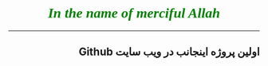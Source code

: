 <!DOCTYPE html>
   <html>
     <head>
       <title>First project</title>
       <meta charset="utf-8" />
     </head>
     <body>
       <h1 title = "بسم الله الرحمن الرحیم" align="center"><b><i><font face="arial black" 
 			color="green">In the name of merciful Allah</font></i></b></h1>
       <hr />
       <h2 dir="rtl" align="right">اولین پروژه اینجانب در ویب سایت Github</h2> 
     </body>
   </html>
